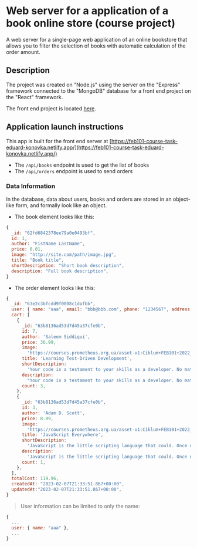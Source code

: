 # Web server for a application of a book online store (course project)

A web server for a single-page web application of an online bookstore that
allows you to filter the selection of books with automatic calculation of the
order amount.

## Description

The project was created on "Node.js" using the server on the "Express" framework
connected to the "MongoDB" database for a front end project on the "React"
framework.

The front end project is located
[here](https://github.com/Eduard-Konovka/feb101-course-task/).

## Application launch instructions

This app is built for the front end server at
[https://feb101-course-task-eduard-konovka.netlify.app/](https://feb101-course-task-eduard-konovka.netlify.app/)

- The `/api/books` endpoint is used to get the list of books
- The `/api/orders` endpoint is used to send orders

### Data Information

In the database, data about users, books and orders are stored in an object-like
form, and formally look like an object.

- The book element looks like this:

```js
{
  _id: "62fd6842378ee79a0e0493bf",
  id: 1,
  author: "FistName LastName",
  price: 0.01,
  image: "http://site.com/path/image.jpg",
  title: "Book title",
  shortDescription: "Short book description",
  description: "Full book description",
}
```

- The order element looks like this:

```js
{
  _id: "63e2c3bfcdd9f0008c1dafbb",
  user: { name: "aaa", email: "bbb@bbb.com", phone: "1234567", address: "ccc" },
  cart: [
    {
      _id: "63b8136ad53d7d45a37cfe0b",
      id: 7,
      author: 'Saleem Siddiqui',
      price: 36.99,
      image:
        'https://courses.prometheus.org.ua/asset-v1:Ciklum+FEB101+2022_T3+type@asset+block@learning_test_driven_development.jpg',
      title: 'Learning Test-Driven Development',
      shortDescription:
        'Your code is a testament to your skills as a developer. No matter what language you use, code should be clean, elegant, and uncluttered.',
      description:
        "Your code is a testament to your skills as a developer. No matter what language you use, code should be clean, elegant, and uncluttered. By using test-driven development (TDD), you'll write code that's easy to understand, retains its elegance, and works for months, even years, to come. With this indispensable guide, you'll learn how to use TDD with three different languages: Go, JavaScript, and Python. Author Saleem Siddiqui shows you how to tackle domain complexity using a unit test-driven approach. TDD partitions requirements into small, implementable features, enabling you to solve problems irrespective of the languages and frameworks you use. With Learning Test-Driven Development at your side, you'll learn how to incorporate TDD into your regular coding practice.",
      count: 3,
    },
    {
      _id: "63b8136ad53d7d45a37cfe0b",
      id: 3,
      author: 'Adam D. Scott',
      price: 8.99,
      image:
        'https://courses.prometheus.org.ua/asset-v1:Ciklum+FEB101+2022_T3+type@asset+block@javascript_everywhere.jpg',
      title: 'JavaScript Everywhere',
      shortDescription:
        'JavaScript is the little scripting language that could. Once used chiefly to add interactivity to web browser windows, JavaScript is now a primary building block of powerful and robust applications.',
      description:
        'JavaScript is the little scripting language that could. Once used chiefly to add interactivity to web browser windows, JavaScript is now a primary building block of powerful and robust applications. In this practical book, new and experienced JavaScript developers will learn how to use this language to create APIs as well as web, mobile, and desktop applications. Author and engineering leader Adam D. Scott covers technologies such as Node.js, GraphQL, React, React Native, and Electron. Ideal for developers who want to build full stack applications and ambitious web development beginners looking to bootstrap a startup, this book shows you how to create a single CRUD-style application that will work across several platforms.',
      count: 1,
    },
  ],
  totalCost: 119.96,
  createdAt: "2023-02-07T21:33:51.867+00:00",
  updatedAt:"2023-02-07T21:33:51.867+00:00",
}
```

> User information can be limited to only the name:

```js
{
  ...
  user: { name: "aaa" },
  ...
}
```
